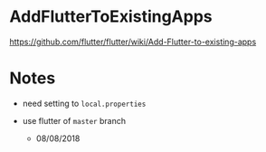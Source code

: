 # AddFlutterToExistingApps
https://github.com/flutter/flutter/wiki/Add-Flutter-to-existing-apps

# Notes
- need setting to `local.properties`

- use flutter of `master` branch
  - 08/08/2018
